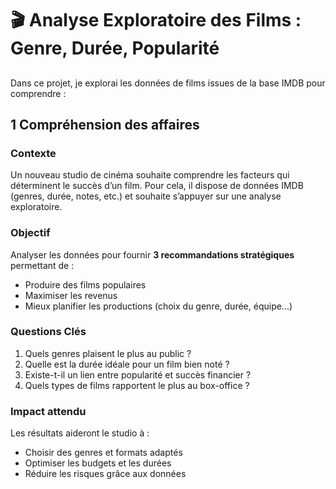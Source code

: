 # 🎬 Analyse Exploratoire des Films : Genre, Durée, Popularité
## 
Dans ce projet, je explorai les données de films issues de la base IMDB pour comprendre :
## 1 Compréhension des affaires

###  Contexte
Un nouveau studio de cinéma souhaite comprendre les facteurs qui déterminent le succès d’un film. Pour cela, il dispose de données IMDB (genres, durée, notes, etc.) et souhaite s’appuyer sur une analyse exploratoire.

###  Objectif
Analyser les données pour fournir **3 recommandations stratégiques** permettant de :

- Produire des films populaires
- Maximiser les revenus
- Mieux planifier les productions (choix du genre, durée, équipe...)

###  Questions Clés

1. Quels genres plaisent le plus au public ?
2. Quelle est la durée idéale pour un film bien noté ?
3. Existe-t-il un lien entre popularité et succès financier ?
4. Quels types de films rapportent le plus au box-office ?

###  Impact attendu

Les résultats aideront le studio à :

- Choisir des genres et formats adaptés
- Optimiser les budgets et les durées
- Réduire les risques grâce aux données
